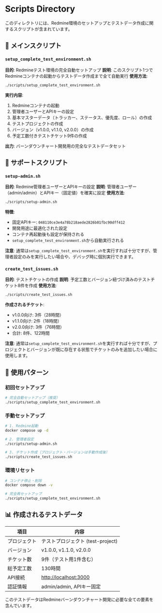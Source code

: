 # Scripts Directory

このディレクトリには、Redmine環境のセットアップとテストデータ作成に関するスクリプトが含まれています。

## 🚀 メインスクリプト

### `setup_complete_test_environment.sh`

**目的**: Redmineテスト環境の完全自動セットアップ
**説明**: このスクリプト1つでRedmineコンテナの起動からテストデータ作成まで全て自動実行
**使用方法**:

```bash
./scripts/setup_complete_test_environment.sh
```

**実行内容**:

1. Redmineコンテナの起動
2. 管理者ユーザーとAPIキーの設定
3. 基本マスターデータ（トラッカー、ステータス、優先度、ロール）の作成
4. テストプロジェクトの作成
5. バージョン（v1.0.0, v1.1.0, v2.0.0）の作成
6. 予定工数付きテストチケット9件の作成

**出力**: バーンダウンチャート開発用の完全なテストデータセット

## 🔧 サポートスクリプト

### `setup-admin.sh`

**目的**: Redmine管理者ユーザーとAPIキーの設定
**説明**: 管理者ユーザー（admin/admin）とAPIキー（固定値）を確実に設定
**使用方法**:

```bash
./scripts/setup-admin.sh
```

**特徴**:

- 固定APIキー: `048110ce3e4a78b218aede2826b01fbc90dff412`
- 開発用途に最適化された設定
- コンテナ再起動後も設定が保持される
- `setup_complete_test_environment.sh`から自動実行される

**注意**: 通常は`setup_complete_test_environment.sh`を実行すれば十分ですが、管理者設定のみを実行したい場合や、デバッグ時に個別実行できます。

### `create_test_issues.sh`

**目的**: テストチケットの作成
**説明**: 予定工数とバージョン紐づけ済みのテストチケット8件を作成
**使用方法**:

```bash
./scripts/create_test_issues.sh
```

**作成されるチケット**:

- v1.0.0向け: 3件（28時間）
- v1.1.0向け: 2件（18時間）
- v2.0.0向け: 3件（76時間）
- 合計: 8件、122時間

**注意**: 通常は`setup_complete_test_environment.sh`を実行すれば十分ですが、プロジェクトとバージョンが既に存在する状態でチケットのみを追加したい場合に使用します。

## 🔄 使用パターン

### 初回セットアップ

```bash
# 完全自動セットアップ（推奨）
./scripts/setup_complete_test_environment.sh
```

### 手動セットアップ

```bash
# 1. Redmine起動
docker compose up -d

# 2. 管理者設定
./scripts/setup-admin.sh

# 3. チケット作成（プロジェクト・バージョンは手動作成後）
./scripts/create_test_issues.sh
```

### 環境リセット

```bash
# コンテナ停止・削除
docker compose down -v

# 完全再セットアップ
./scripts/setup_complete_test_environment.sh
```

## 📊 作成されるテストデータ

| 項目 | 内容 |
|------|------|
| プロジェクト | テストプロジェクト (test-project) |
| バージョン | v1.0.0, v1.1.0, v2.0.0 |
| チケット数 | 9件（テスト用1件含む） |
| 総予定工数 | 130時間 |
| API接続 | <http://localhost:3000> |
| 認証情報 | admin/admin, APIキー固定 |

このテストデータはRedmineバーンダウンチャート開発に必要な全ての要素を含んでいます。
